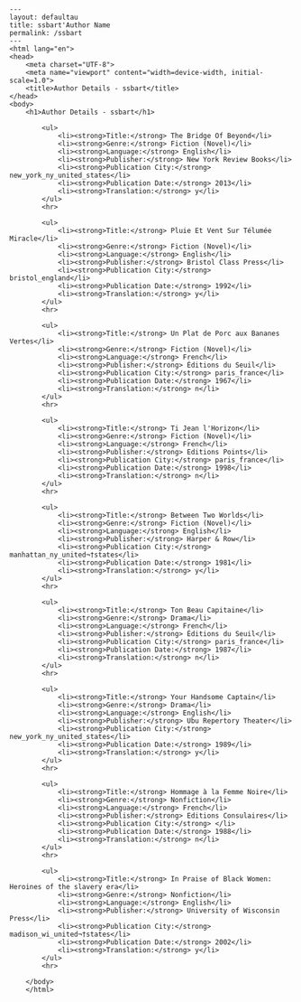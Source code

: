 
    ---
    layout: defaultau
    title: ssbart'Author Name 
    permalink: /ssbart
    ---
    <html lang="en">
    <head>
        <meta charset="UTF-8">
        <meta name="viewport" content="width=device-width, initial-scale=1.0">
        <title>Author Details - ssbart</title>
    </head>
    <body>
        <h1>Author Details - ssbart</h1>
        
            <ul>
                <li><strong>Title:</strong> The Bridge Of Beyond</li>
                <li><strong>Genre:</strong> Fiction (Novel)</li>
                <li><strong>Language:</strong> English</li>
                <li><strong>Publisher:</strong> New York Review Books</li>
                <li><strong>Publication City:</strong> new_york_ny_united_states</li>
                <li><strong>Publication Date:</strong> 2013</li>
                <li><strong>Translation:</strong> y</li>
            </ul>
            <hr>
            
            <ul>
                <li><strong>Title:</strong> Pluie Et Vent Sur Télumée Miracle</li>
                <li><strong>Genre:</strong> Fiction (Novel)</li>
                <li><strong>Language:</strong> English</li>
                <li><strong>Publisher:</strong> Bristol Class Press</li>
                <li><strong>Publication City:</strong> bristol_england</li>
                <li><strong>Publication Date:</strong> 1992</li>
                <li><strong>Translation:</strong> y</li>
            </ul>
            <hr>
            
            <ul>
                <li><strong>Title:</strong> Un Plat de Porc aux Bananes Vertes</li>
                <li><strong>Genre:</strong> Fiction (Novel)</li>
                <li><strong>Language:</strong> French</li>
                <li><strong>Publisher:</strong> Éditions du Seuil</li>
                <li><strong>Publication City:</strong> paris_france</li>
                <li><strong>Publication Date:</strong> 1967</li>
                <li><strong>Translation:</strong> n</li>
            </ul>
            <hr>
            
            <ul>
                <li><strong>Title:</strong> Ti Jean l'Horizon</li>
                <li><strong>Genre:</strong> Fiction (Novel)</li>
                <li><strong>Language:</strong> French</li>
                <li><strong>Publisher:</strong> Editions Points</li>
                <li><strong>Publication City:</strong> paris_france</li>
                <li><strong>Publication Date:</strong> 1998</li>
                <li><strong>Translation:</strong> n</li>
            </ul>
            <hr>
            
            <ul>
                <li><strong>Title:</strong> Between Two Worlds</li>
                <li><strong>Genre:</strong> Fiction (Novel)</li>
                <li><strong>Language:</strong> English</li>
                <li><strong>Publisher:</strong> Harper & Row</li>
                <li><strong>Publication City:</strong> manhattan_ny_united¬†states</li>
                <li><strong>Publication Date:</strong> 1981</li>
                <li><strong>Translation:</strong> y</li>
            </ul>
            <hr>
            
            <ul>
                <li><strong>Title:</strong> Ton Beau Capitaine</li>
                <li><strong>Genre:</strong> Drama</li>
                <li><strong>Language:</strong> French</li>
                <li><strong>Publisher:</strong> Éditions du Seuil</li>
                <li><strong>Publication City:</strong> paris_france</li>
                <li><strong>Publication Date:</strong> 1987</li>
                <li><strong>Translation:</strong> n</li>
            </ul>
            <hr>
            
            <ul>
                <li><strong>Title:</strong> Your Handsome Captain</li>
                <li><strong>Genre:</strong> Drama</li>
                <li><strong>Language:</strong> English</li>
                <li><strong>Publisher:</strong> Ubu Repertory Theater</li>
                <li><strong>Publication City:</strong> new_york_ny_united_states</li>
                <li><strong>Publication Date:</strong> 1989</li>
                <li><strong>Translation:</strong> y</li>
            </ul>
            <hr>
            
            <ul>
                <li><strong>Title:</strong> Hommage à la Femme Noire</li>
                <li><strong>Genre:</strong> Nonfiction</li>
                <li><strong>Language:</strong> French</li>
                <li><strong>Publisher:</strong> Editions Consulaires</li>
                <li><strong>Publication City:</strong> </li>
                <li><strong>Publication Date:</strong> 1988</li>
                <li><strong>Translation:</strong> n</li>
            </ul>
            <hr>
            
            <ul>
                <li><strong>Title:</strong> In Praise of Black Women: Heroines of the slavery era</li>
                <li><strong>Genre:</strong> Nonfiction</li>
                <li><strong>Language:</strong> English</li>
                <li><strong>Publisher:</strong> University of Wisconsin Press</li>
                <li><strong>Publication City:</strong> madison_wi_united¬†states</li>
                <li><strong>Publication Date:</strong> 2002</li>
                <li><strong>Translation:</strong> y</li>
            </ul>
            <hr>
            
        </body>
        </html>
        
